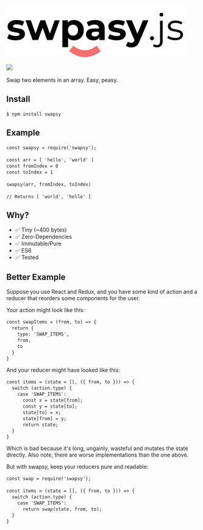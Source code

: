 ![swapsy.js](./logo.svg?raw=true "Swapsy")

![](https://travis-ci.org/gpmcadam/swapsy.svg?branch=master)

Swap two elements in an array. Easy, peasy.

## Install

    $ npm install swapsy

## Example

    const swapsy = require('swapsy');

    const arr = [ 'hello', 'world' ]
    const fromIndex = 0
    const toIndex = 1

    swapsy(arr, fromIndex, toIndex)

    // Returns [ 'world', 'hello' ]


## Why?

 - ✅ Tiny (~400 bytes)
 - ✅ Zero-Dependencies
 - ✅ Immutable/Pure
 - ✅ ES6
 - ✅ Tested

## Better Example

Suppose you use React and Redux, and you have
some kind of action and a reducer that reorders
some components for the user.

Your action might look like this:

    const swapItems = (from, to) => {
      return {
        type: 'SWAP_ITEMS',
        from,
        to
      }
    }

And your reducer might have looked like this:

    const items = (state = [], ({ from, to })) => {
      switch (action.type) {
        case 'SWAP_ITEMS':
          const x = state[from];
          const y = state[to];
          state[to] = x;
          state[from] = y;
          return state;
      }
    }

Which is bad because it's long, ungainly, wasteful
and mutates the state directly. Also note, there are worse implementations than the one above.

But with swapsy, keep your reducers pure and
readable:

    const swap = require('swapsy');

    const items = (state = [], ({ from, to })) => {
      switch (action.type) {
        case 'SWAP_ITEMS':
          return swap(state, from, to);
      }
    }
